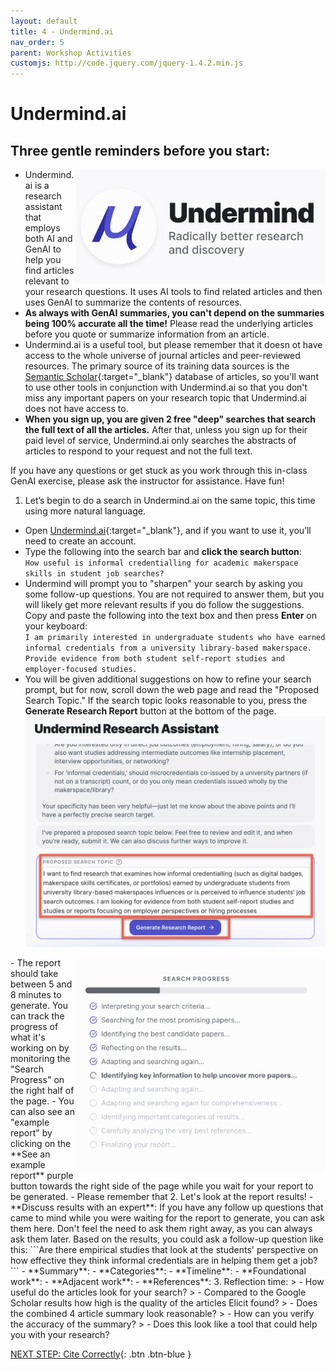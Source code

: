 ```yaml
---
layout: default
title: 4 - Undermind.ai
nav_order: 5
parent: Workshop Activities
customjs: http://code.jquery.com/jquery-1.4.2.min.js
---
```


# Undermind.ai
## Three gentle reminders before you start:
<img src="images/undermind-logo.png" style="float:right;width:400px;" alt="Undermind.ai logo">

- Undermind.ai is a research assistant that employs both AI and GenAI to help you find articles relevant to your research questions. It uses AI tools to find related articles and then uses GenAI to summarize the contents of resources.
- **As always with GenAI summaries, you can't depend on the summaries being 100% accurate all the time!** Please read the underlying articles before you quote or summarize information from an article.
-  Undermind.ai is a useful tool, but please remember that it doesn ot have access to the whole universe of journal articles and peer-reviewed resources. The primary source of its training data sources is the [Semantic Scholar](https://www.semanticscholar.org/){:target="_blank"} database of articles, so you'll want to use other tools in conjunction with Undermind.ai so that you don't miss any important papers on your research topic that Undermind.ai does not have access to.
- **When you sign up, you are given 2 free "deep" searches that search the full text of all the articles.** After that, unless you sign up for their paid level of service, Undermind.ai only searches the abstracts of articles to respond to your request and not the full text.

If you have any questions or get stuck as you work through this in-class GenAI exercise, please ask the instructor for assistance.  Have fun!

1. Let’s begin to do a search in Undermind.ai on the same topic, this time using more natural language.
  - Open [Undermind.ai](https://www.undermind.ai/){:target="_blank"}, and if you want to use it, you’ll need to create an account.
  - Type the following into the search bar and **click the search button**:
<br>```How useful is informal credentialling for academic makerspace skills in student job searches?```<br>
  - Undermind will prompt you to "sharpen" your search by asking you some follow-up questions. You are not required to answer them, but you will likely get more relevant results if you do follow the suggestions. Copy and paste the following into the text box and then press **Enter** on your keyboard:
<br>```I am primarily interested in undergraduate students who have earned informal credentials from a university library-based makerspace. Provide evidence from both student self-report studies and employer-focused studies.```<br>
  - You will be given additional suggestions on how to refine your search prompt, but for now, scroll down the web page and read the "Proposed Search Topic." If the search topic looks reasonable to you, press the **Generate Research Report** button at the bottom of the page.<br>
<img src="images/5-undermind-gen-search.png" style="width:600px;" alt="Image showing the Generate Research Report dialogue box."><br>
<img src="images/4-search-progress.png" style="float:right;width:400px;" alt="Undermind search progress bullet list">
  - The report should take between 5 and 8 minutes to generate. You can track the progress of what it's working on by monitoring the "Search Progress" on the right half of the page.
  - You can also see an "example report" by clicking on the **See an example report** purple button towards the right side of the page while you wait for your report to be generated.
  - Please remember that
2. Let's look at the report results!
  - **Discuss results with an expert**: If you have any follow up questions that came to mind while you were waiting for the report to generate, you can ask them here. Don't feel the need to ask them right away, as you can always ask them later. Based on the results, you could ask a follow-up question like this: ```Are there empirical studies that look at the students' perspective on how effective they think informal credentials are in helping them get a job?```
  - **Summary**: 
  - **Categories**: 
  - **Timeline**: 
  - **Foundational work**: 
  - **Adjacent work**: 
  - **References**: 
3. Reflection time:
>  - How useful do the articles look for your search?
>  - Compared to the Google Scholar results how high is the quality of the articles Elicit found?
>  - Does the combined 4 article summary look reasonable?
>  - How can you verify the accuracy of the summary?
>  - Does this look like a tool that could help you with your research?

[NEXT STEP: Cite Correctly](9-cite.html){: .btn .btn-blue }
